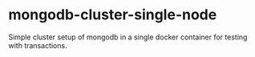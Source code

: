 # mongodb-cluster-single-node
Simple cluster setup of mongodb in a single docker container for testing with transactions.

